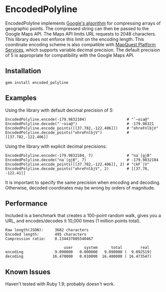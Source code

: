 # EncodedPolyline

EncodedPolyline implements [Google's algorithm](http://code.google.com/apis/maps/documentation/utilities/polylinealgorithm.html) for compressing arrays of geographic points. The compressed string can then be passed to the Google Maps API.
The Maps API limits URL requests to 2048 characters. This library does not enforce this limit on the encoding length.
This coordinate encoding scheme is also compatible with [MapQuest Platform Services](http://open.mapquestapi.com/common/encodedecode.html), which supports variable decimal precision. The default precision of 5 is appropriate for compatibility with the Google Maps API.

## Installation

    gem install encoded_polyline

## Examples

Using the library with default decimal precision of 5:

    EncodedPolyline.encode(-179.9832104)                  # "`~oia@"
    EncodedPolyline.decode("`~oia@")                      # -179.98321
    EncodedPolyline.encode_points([[37.782,-122.406]])    # "ohreFnlbjV"
    EncodedPolyline.decode_points("ohreFnlbjV")           # [[37.782,-122.406]]

Using the library with explicit decimal precisions:

    EncodedPolyline.encode(-179.9832104, 7)               # "na`|gjB"
    EncodedPolyline.decode("na`|gjB", 7)                  # -179.9832104
    EncodedPolyline.encode_points([[37.782,-122.406]], 2) # "ckF`|V"
    EncodedPolyline.decode_points("ohreFnlbjV", 2)        # [[37.78, -122.41]]

It is important to specify the same precision when encoding and decoding. Otherwise, decoded coordinates may be wrong by orders of magnitude.

## Performance

Included is a benchmark that creates a 100-point random walk, gives you a URL, and encodes/decodes it 10,000 times (1 million points total).

    Raw length(JSON):     3682 characters
    Encoded length:       495 characters
    Compression ratio:    0.134437805540467

                              user     system      total        real
    encoding              9.090000   0.000000   9.090000 (  9.092519)
    decoding             16.470000   0.010000  16.480000 ( 16.473547)

## Known Issues

Haven't tested with Ruby 1.9; probably doesn't work.

